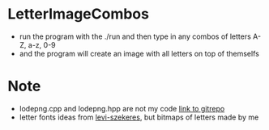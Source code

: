 # LetterImageCombos

* run the program with the ./run and then type in any combos of letters A-Z, a-z, 0-9
* and the program will create an image with all letters on top of themselfs


# Note

* lodepng.cpp and lodepng.hpp are not my code [link to gitrepo](https://github.com/lvandeve/lodepng)
* letter fonts ideas from [levi-szekeres](https://www.dafont.com/leviwindows.font?fpp=50&l[]=6), but bitmaps of letters made by me